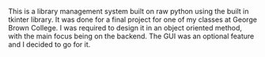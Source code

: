 This is a library management system built on raw python using the built in tkinter library.
It was done for a final project for one of my classes at George Brown College.
I was required to design it in an object oriented method, with the main focus being on the backend. 
The GUI was an optional feature and I decided to go for it.
